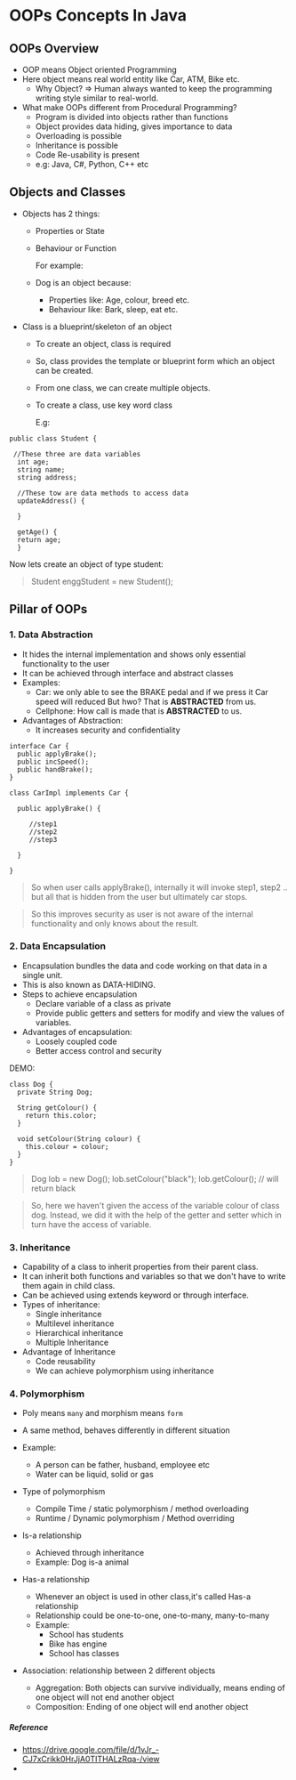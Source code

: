 
# OOPs Concepts In Java 

## OOPs Overview

* OOP means Object oriented Programming
* Here object means real world entity like Car, ATM, Bike etc.
  * Why Object? => Human always wanted to keep the programming writing style similar to real-world.
* What make OOPs different from Procedural Programming?
  * Program is divided into objects rather than functions
  * Object provides data hiding, gives importance to data
  * Overloading is possible
  * Inheritance is possible
  * Code Re-usability is present
  * e.g: Java, C#, Python, C++ etc
  
## Objects and Classes

* Objects has 2 things:
  * Properties or State
  * Behaviour or Function

    For example:
  * Dog is an object because:
    * Properties like: Age, colour, breed etc.
    * Behaviour like: Bark, sleep, eat etc.

* Class is a blueprint/skeleton of an object
  * To create an object, class is required
  * So, class provides the template or blueprint form which an object can be created.
  * From one class, we can create multiple objects.
  * To create a class, use key word class

    E.g:
```
public class Student {

 //These three are data variables
  int age;
  string name;
  string address;

  //These tow are data methods to access data
  updateAddress() {

  }
  
  getAge() {
  return age;
  }
```

Now lets create an  object of type student:

> Student enggStudent = new Student();


## Pillar of OOPs

### 1. Data Abstraction
* It hides the internal implementation and shows only essential functionality to the user
* It can be achieved through interface and abstract classes
* Examples:
  * Car: we only able to see the BRAKE pedal and if we press it Car speed will reduced But hwo? That is **ABSTRACTED** from us.
  * Cellphone: How call is made that is **ABSTRACTED** to us.
* Advantages of Abstraction:
  * It increases security and confidentiality
```
interface Car {
  public applyBrake();
  public incSpeed();
  public handBrake();
}

```
```
class CarImpl implements Car {

  public applyBrake() {
  
     //step1
     //step2
     //step3
  
  }

}
``` 
> So when user calls applyBrake(), internally it will invoke step1, step2 .. but all that is hidden from the user but ultimately car stops.

> So this improves security as user is not aware of the internal functionality and only knows about the result.

### 2. Data Encapsulation

* Encapsulation bundles the data and code working on that data in a single unit.
* This is also known as DATA-HIDING.
* Steps to achieve encapsulation
  * Declare variable of a class as private
  * Provide public getters and setters for modify and view the values of variables.
* Advantages of encapsulation:
  * Loosely coupled code
  * Better access control and security

DEMO:
```
class Dog {
  private String Dog;
  
  String getColour() {
    return this.color;
  }
  
  void setColour(String colour) {
    this.colour = colour;
  }
}  
```

> Dog lob = new Dog();
> lob.setColour("black");
> lob.getColour(); // will return black

> So, here we haven't given the access of the variable colour of class dog. Instead, we did it with the help of the getter and setter which in turn have the access of variable.


### 3. Inheritance

* Capability of a class to inherit properties from their parent class.
* It can inherit both functions and variables so that we don't have to write them again in child class.
* Can be achieved using extends keyword or through interface.
* Types of inheritance:
  * Single inheritance
  * Multilevel inheritance
  * Hierarchical inheritance
  * Multiple Inheritance
* Advantage of Inheritance
  * Code reusability
  * We can achieve polymorphism using inheritance


### 4. Polymorphism

* Poly means `many` and morphism means `form`
* A same method, behaves differently in different situation
* Example:
  * A person can be father, husband, employee etc
  * Water can be liquid, solid or gas
  
* Type of polymorphism
  * Compile Time / static polymorphism / method overloading
  * Runtime / Dynamic polymorphism / Method overriding


* Is-a relationship
  * Achieved through inheritance
  * Example: Dog is-a animal

* Has-a relationship
  * Whenever an object is used in other class,it's called Has-a relationship
  * Relationship could be one-to-one, one-to-many, many-to-many
  * Example:
    * School has students
    * Bike has engine
    * School has classes
* Association: relationship between 2 different objects
  * Aggregation: Both objects can survive individually, means ending of one object will not end another object
  * Composition: Ending of one object will end another object












##### Reference
* https://drive.google.com/file/d/1vJr_-CJ7xCrikk0HrJjA0TITHALzRqa-/view
* 